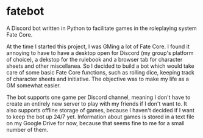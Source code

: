 # fatebot
A Discord bot written in Python to facilitate games in the roleplaying system Fate Core. 

At the time I started this project, I was GMing a lot of Fate Core. I found it annoying to have to have a desktop open for Discord (my group's platform of choice), a dekstop for the rulebook and a browser tab for character sheets and other miscellanea. So I decided to build a bot which would take care of some basic Fate Core functions, such as rolling dice, keeping track of character sheets and initiative. The objective was to make my life as a GM somewhat easier. 

The bot supports one game per Discord channel, meaning I don't have to create an entirely new server to play with my friends if I don't want to. It also supports offline storage of games, because I haven't decided if I want to keep the bot up 24/7 yet. Information about games is stored in a text file on my Google Drive for now, because that seems fine to me for a small number of them. 
